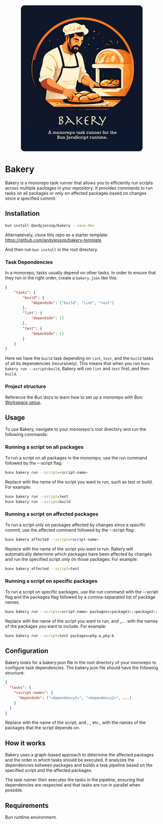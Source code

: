 <p align="center">
  <img src="./assets/bakery.png" width=400/>
</p>

# Bakery

Bakery is a monorepo task runner that allows you to efficiently run scripts across multiple packages in your repository. It provides commands to run tasks on all packages or only on affected packages based on changes since a specified commit.

## Installation

```bash
bun install @andyjessop/bakery --save-dev
```

Alternateively, clone this repo as a starter template: https://github.com/andyjessop/bakery-template

And then run `bun install` in the root directory.

### Task Dependencies

In a monorepo, tasks usually depend on other tasks. In order to ensure that they run in the right order, create a `bakery.json` like this:

```json
{
	"tasks": {
		"build": {
			"dependsOn": ["build", "lint", "test"]
		},
		"lint": {
			"dependsOn": []
		},
		"test": {
			"dependsOn": []
		}
	}
}
```

Here we have the `build` task depending on `lint`, `test`, and the `build` tasks of all its dependencies (recursively). This means that when you run `bunx bakery run --script=build`, Bakery will run `lint` and `test` first, and then `build`.

### Project structure

Reference the Bun docs to learn how to set up a monorepo with Bun: [Workspace setup](https://bun.sh/docs/install/workspaces).

## Usage

To use Bakery, navigate to your monorepo's root directory and run the following commands:

### Running a script on all packages

To run a script on all packages in the monorepo, use the run command followed by the --script flag:

```bash
bunx bakery run --script=<script-name>
```

Replace <script-name> with the name of the script you want to run, such as test or build. For example:

```bash
bunx bakery run --script=test
bunx bakery run --script=build
```

### Running a script on affected packages

To run a script only on packages affected by changes since a specific commit, use the affected command followed by the --script flag:

```bash
bunx bakery affected --script=<script-name>
```

Replace <script-name> with the name of the script you want to run. Bakery will automatically determine which packages have been affected by changes and run the specified script only on those packages. For example:

```bash
bunx bakery affected --script=test
```

### Running a script on specific packages

To run a script on specific packages, use the run command with the --script flag and the packages flag followed by a comma-separated list of package names:

```bash
bunx bakery run --script=<script-name> packages=<package1>,<package2>,...
```

Replace <script-name> with the name of the script you want to run, and <package1>,<package2>,... with the names of the packages you want to include. For example:

```bash
bunx bakery run --script=test packages=pkg-a,pkg-b
```

## Configuration

Bakery looks for a bakery.json file in the root directory of your monorepo to configure task dependencies. The bakery.json file should have the following structure:

```json
{
  "tasks": {
    "<script-name>": {
      "dependsOn": ["<dependency1>", "<dependency2>", ...]
    }
  }
}
```

Replace <script-name> with the name of the script, and <dependency1>, <dependency2>, etc., with the names of the packages that the script depends on.

## How it works

Bakery uses a graph-based approach to determine the affected packages and the order in which tasks should be executed. It analyzes the dependencies between packages and builds a task pipeline based on the specified script and the affected packages.

The task runner then executes the tasks in the pipeline, ensuring that dependencies are respected and that tasks are run in parallel when possible.

## Requirements

Bun runtime environment.
